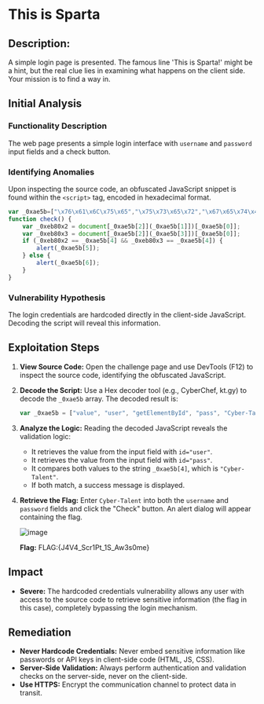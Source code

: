 # This is Sparta
## Description:

A simple login page is presented. The famous line 'This is Sparta!' might be a hint, but the real clue lies in examining what happens on the client side. Your mission is to find a way in.

## Initial Analysis

### Functionality Description
The web page presents a simple login interface with `username` and `password` input fields and a check button.

### Identifying Anomalies
Upon inspecting the source code, an obfuscated JavaScript snippet is found within the `<script>` tag, encoded in hexadecimal format.

```javascript
var _0xae5b=["\x76\x61\x6C\x75\x65","\x75\x73\x65\x72","\x67\x65\x74\x45\x6C\x65\x6D\x65\x6E\x74\x42\x79\x49\x64","\x70\x61\x73\x73","\x43\x79\x62\x65\x72\x2d\x54\x61\x6c\x65\x6e\x74","\x20\x20\x20\x20\x20\x20\x20\x20\x20\x20\x20\x20\x20\x20\x20\x20\x20\x20\x20\x20\x20\x20\x43\x6F\x6E\x67\x72\x61\x74\x7A\x20\x0A\x0A","\x77\x72\x6F\x6E\x67\x20\x50\x61\x73\x73\x77\x6F\x72\x64"];
function check() {
    var _0xeb80x2 = document[_0xae5b[2]](_0xae5b[1]])[_0xae5b[0]];
    var _0xeb80x3 = document[_0xae5b[2]](_0xae5b[3]])[_0xae5b[0]];
    if (_0xeb80x2 == _0xae5b[4] && _0xeb80x3 == _0xae5b[4]) {
        alert(_0xae5b[5]);
    } else {
        alert(_0xae5b[6]);
    }
}
```

### Vulnerability Hypothesis
The login credentials are hardcoded directly in the client-side JavaScript. Decoding the script will reveal this information.

## Exploitation Steps

1.  **View Source Code:** Open the challenge page and use DevTools (F12) to inspect the source code, identifying the obfuscated JavaScript.

2.  **Decode the Script:** Use a Hex decoder tool (e.g., CyberChef, kt.gy) to decode the `_0xae5b` array. The decoded result is:
    ```javascript
    var _0xae5b = ["value", "user", "getElementById", "pass", "Cyber-Talent", " Congratz", "wrong Password"];
    ```

3.  **Analyze the Logic:** Reading the decoded JavaScript reveals the validation logic:
    *   It retrieves the value from the input field with `id="user"`.
    *   It retrieves the value from the input field with `id="pass"`.
    *   It compares both values to the string `_0xae5b[4]`, which is `"Cyber-Talent"`.
    *   If both match, a success message is displayed.

4.  **Retrieve the Flag:** Enter `Cyber-Talent` into both the `username` and `password` fields and click the "Check" button. An alert dialog will appear containing the flag.

    ![image](https://github.com/user-attachments/assets/2e6a212c-fd80-48fd-a126-65e19c8ef13e)

    **Flag:** FLAG:{J4V4_Scr1Pt_1S_Aw3s0me}

## Impact
- **Severe:** The hardcoded credentials vulnerability allows any user with access to the source code to retrieve sensitive information (the flag in this case), completely bypassing the login mechanism.

## Remediation
- **Never Hardcode Credentials:** Never embed sensitive information like passwords or API keys in client-side code (HTML, JS, CSS).
- **Server-Side Validation:** Always perform authentication and validation checks on the server-side, never on the client-side.
- **Use HTTPS:** Encrypt the communication channel to protect data in transit.
